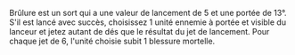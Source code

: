 Brûlure est un sort qui a une
valeur de lancement de 5 et une
portée de 13°. S'il est lancé avec
succès, choisissez 1 unité ennemie
à portée et visible du lanceur et
jetez autant de dés que le résultat
du jet de lancement. Pour chaque
jet de 6, l'unité choisie subit
1 blessure mortelle.
